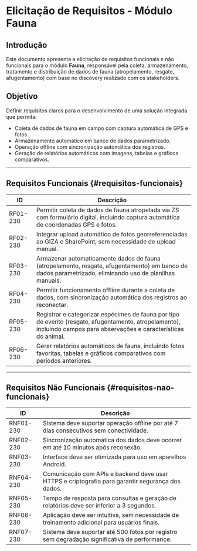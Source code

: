 # Elicitação de Requisitos - Módulo Fauna

## Introdução

Este documento apresenta a elicitação de requisitos funcionais e não funcionais para o módulo **Fauna**, responsável pela coleta, armazenamento, tratamento e distribuição de dados de fauna (atropelamento, resgate, afugentamento) com base no discovery realizado com os stakeholders.

## Objetivo

Definir requisitos claros para o desenvolvimento de uma solução integrada que permita:

- Coleta de dados de fauna em campo com captura automática de GPS e fotos.
- Armazenamento automático em banco de dados parametrizado.
- Operação offline com sincronização automática dos registros.
- Geração de relatórios automáticos com imagens, tabelas e gráficos comparativos.

---

## Requisitos Funcionais {#requisitos-funcionais}

| **ID**   | **Descrição**                                                                                                                                                         |
| -------- | --------------------------------------------------------------------------------------------------------------------------------------------------------------------- |
| RF01-230 | Permitir coleta de dados de fauna atropelada via ZS com formulário digital, incluindo captura automática de coordenadas GPS e fotos.                                  |
| RF02-230 | Integrar upload automático de fotos georreferenciadas ao GIZA e SharePoint, sem necessidade de upload manual.                                                         |
| RF03-230 | Armazenar automaticamente dados de fauna (atropelamento, resgate, afugentamento) em banco de dados parametrizado, eliminando uso de planilhas manuais.                |
| RF04-230 | Permitir funcionamento offline durante a coleta de dados, com sincronização automática dos registros ao reconectar.                                                   |
| RF05-230 | Registrar e categorizar espécimes de fauna por tipo de evento (resgate, afugentamento, atropelamento), incluindo campos para observações e características do animal. |
| RF06-230 | Gerar relatórios automáticos de fauna, incluindo fotos favoritas, tabelas e gráficos comparativos com períodos anteriores.                                            |

---

## Requisitos Não Funcionais {#requisitos-nao-funcionais}

| **ID**    | **Descrição**                                                                                    |
| --------- | ------------------------------------------------------------------------------------------------ |
| RNF01-230 | Sistema deve suportar operação offline por até 7 dias consecutivos sem conectividade.            |
| RNF02-230 | Sincronização automática dos dados deve ocorrer em até 10 minutos após reconexão.                |
| RNF03-230 | Interface deve ser otimizada para uso em aparelhos Android.                      |
| RNF04-230 | Comunicação com APIs e backend deve usar HTTPS e criptografia para garantir segurança dos dados. |
| RNF05-230 | Tempo de resposta para consultas e geração de relatórios deve ser inferior a 3 segundos.         |
| RNF06-230 | Aplicação deve ser intuitiva, sem necessidade de treinamento adicional para usuários finais.     |
| RNF07-230 | Sistema deve suportar até 500 fotos por registro sem degradação significativa de performance.    |
